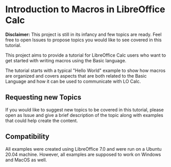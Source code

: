 # Introduction to Macros in LibreOffice Calc

**Disclaimer:** This project is still in its infancy and few topics are ready. Feel free to open Issues to propose topics you would like to see covered in this tutorial.

This project aims to provide a tutorial for LibreOffice Calc users who want to get started with writing macros using the Basic language.

The tutorial starts with a typical "Hello World" example to show how macros are organized and covers aspects that are both related to the Basic Language and how it can be used to communicate with LO Calc.

## Requesting new Topics

If you would like to suggest new topics to be covered in this tutorial, please open as Issue and give a brief description of the topic along with examples that could help create the content.

## Compatibility

All examples were created using LibreOffice 7.0 and were run on a Ubuntu 20.04 machine. However, all examples are supposed to work on Windows and MacOS as well.
